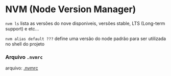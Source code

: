 # NVM (Node Version Manager)
`nvm ls` lista as versões do nove disponiveis, versões stable, LTS (Long-term support) e etc...

`nvm alias default ???` define uma versão do node padrão para ser utilizada no shell do projeto

### Arquivo `.nvmrc`
arquivo: [.nvmrc](.nvmrc.md)